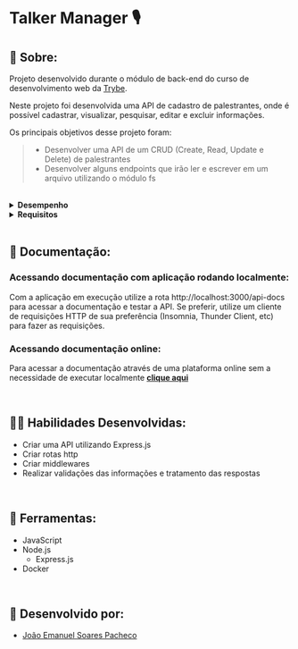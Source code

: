 # Talker Manager 🎙️

## 📄 Sobre:

Projeto desenvolvido durante o módulo de back-end do curso de desenvolvimento web da [Trybe](https://www.betrybe.com/).

Neste projeto foi desenvolvida uma API de cadastro de palestrantes, onde é possível cadastrar, visualizar, pesquisar, editar e excluir informações.

Os principais objetivos desse projeto foram:
> * Desenvolver uma API de um CRUD (Create, Read, Update e Delete) de palestrantes
> * Desenvolver alguns endpoints que irão ler e escrever em um arquivo utilizando o módulo fs

</br>
<details>
<summary><strong>Desempenho</strong></summary>
Aprovado com 100% de desempenho em todos os requisitos
</details>

<details>
<summary><strong>Requisitos</strong></summary>
</br>
<strong>Requisitos obrigatórios:</strong> </br>

1. Crie o endpoint GET /talker
> * A requisição deve retornar o status 200 e um array com todas as pessoas palestrantes cadastradas
> * Caso não exista nenhuma pessoa palestrante cadastrada a requisição deve retornar o status 200 e um array vazio

2. Crie o endpoint GET /talker/:id
> * A requisição deve retornar o status 200 e uma pessoa palestrante com base no id da rota
> * Caso não seja encontrada uma pessoa palestrante com base no id da rota, a requisição deve retornar o status 404 com a messagem "Pessoa palestrante não encontrada"

3. Crie o endpoint POST /login
> * O endpoint deverá receber no corpo da requisição os campos email e password e retornar status 200 com um token aleatório de 16 caracteres

4. Adicione as validações para o endpoint /login
> * Os campos recebidos pela requisição devem ser validados e, caso os valores sejam inválidos, o endpoint deve retornar o código de status 400 com a respectiva mensagem de erro ao invés do token

5. Crie o endpoint POST /talker
> * Os campos recebidos pela requisição devem ser validados, e caso sejam inválidos, devem retornar o status correpondente ao erro e uma mensagem descrevendo o erro
> * O endpoint deve ser capaz de adicionar uma nova pessoa palestrante ao arquivo
> * A requisição deve ter o token de autenticação nos headers, no campo authorization
> * Caso esteja tudo certo, deve retorne o status 201 e a pessoa cadastrada

6. Crie o endpoint PUT /talker/:id
> * Os campos recebidos pela requisição devem ser validados, e caso sejam inválidos, devem retornar o status correpondente ao erro e uma mensagem descrevendo o erro
> * O endpoint deve ser capaz de editar uma pessoa palestrante com base no id da rota, sem alterar o id registrado
> * A requisição deve ter o token de autenticação nos headers, no campo authorization
> * Caso esteja tudo certo, deve retorne o status 200 e a pessoa editada

7. Crie o endpoint DELETE /talker/:id
> * A requisição deve ter o token de autenticação nos headers, no campo authorization
> * O endpoint deve deletar uma pessoa palestrante com base no id da rota. Devendo retornar o status 204, sem conteúdo na resposta

8. Crie o endpoint GET /talker/search?q=searchTerm
> * A requisição deve ter o token de autenticação nos headers, no campo authorization.
> * O endpoint deve retornar status 200 e um array de palestrantes que contenham em seu nome o termo pesquisado no queryParam da URL, caso não encontre nínguem deverá ser um array vazio
> * Caso não seja inserido um termo de busca deverá retornar status 200 e um array contendo todos os palestrantes
</details>
</br>

## 📑 Documentação:

### Acessando documentação com aplicação rodando localmente:
Com a aplicação em execução utilize a rota http://localhost:3000/api-docs para acessar a documentação e testar a API. Se preferir, utilize um cliente de requisições HTTP de sua preferência (Insomnia, Thunder Client, etc) para fazer as requisições.

### Acessando documentação online:
Para acessar a documentação através de uma plataforma online sem a necessidade de executar localmente <strong> [clique aqui](https://swaggerviewer.ptr.red/spec/aHR0cHM6Ly9naXRodWIuY29tL2pvYW9lc3BhY2hlY28vVHJ5YmUtUHJvamVjdC0yNC10YWxrZXItbWFuYWdlci9yYXcvbWFpbi9zcmMvc3dhZ2dlci5qc29u) </strong>
      
</br>


## 🤹🏽 Habilidades Desenvolvidas:
* Criar uma API utilizando Express.js
* Criar rotas http
* Criar middlewares
* Realizar validações das informações e tratamento das respostas
</br>

## 🧰 Ferramentas:
* JavaScript
* Node.js
  * Express.js
* Docker
</br>

## 📝 Desenvolvido por:
* [João Emanuel Soares Pacheco](https://github.com/joaoespacheco)
